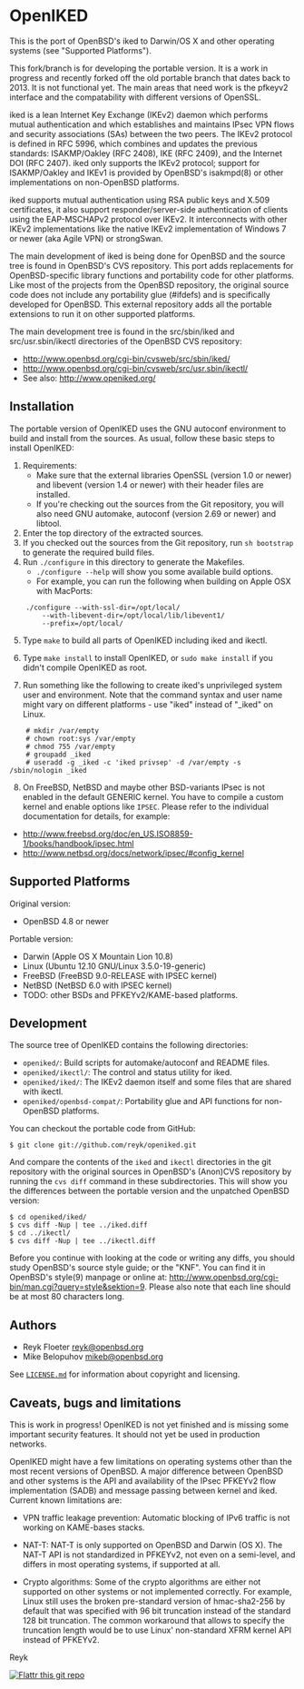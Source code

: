 OpenIKED
========

This is the port of OpenBSD's iked to Darwin/OS X and other
operating systems (see "Supported Platforms").

This fork/branch is for developing the portable version. It is a
work in progress and recently forked off the old portable branch
that dates back to 2013. It is not functional yet. The main areas
that need work is the pfkeyv2 interface and the compatability with
different versions of OpenSSL.

iked is a lean Internet Key Exchange (IKEv2) daemon which performs
mutual authentication and which establishes and maintains IPsec VPN
flows and security associations (SAs) between the two peers.  The
IKEv2 protocol is defined in RFC 5996, which combines and updates the
previous standards: ISAKMP/Oakley (RFC 2408), IKE (RFC 2409), and the
Internet DOI (RFC 2407).  iked only supports the IKEv2 protocol;
support for ISAKMP/Oakley and IKEv1 is provided by OpenBSD's
isakmpd(8) or other implementations on non-OpenBSD platforms.

iked supports mutual authentication using RSA public keys and X.509
certificates, it also support responder/server-side authentication of
clients using the EAP-MSCHAPv2 protocol over IKEv2.  It interconnects
with other IKEv2 implementations like the native IKEv2 implementation
of Windows 7 or newer (aka Agile VPN) or strongSwan.

The main development of iked is being done for OpenBSD and the source
tree is found in OpenBSD's CVS repository.  This port adds
replacements for OpenBSD-specific library functions and portability
code for other platforms.  Like most of the projects from the OpenBSD
repository, the original source code does not include any portability
glue (#ifdefs) and is specifically developed for OpenBSD.  This
external repository adds all the portable extensions to run it on
other supported platforms.

The main development tree is found in the src/sbin/iked and
src/usr.sbin/ikectl directories of the OpenBSD CVS repository:

* http://www.openbsd.org/cgi-bin/cvsweb/src/sbin/iked/
* http://www.openbsd.org/cgi-bin/cvsweb/src/usr.sbin/ikectl/
* See also: http://www.openiked.org/

Installation
------------

The portable version of OpenIKED uses the GNU autoconf environment to
build and install from the sources.  As usual, follow these basic
steps to install OpenIKED:

1. Requirements:
    - Make sure that the external libraries OpenSSL (version 1.0 or newer)
and libevent (version 1.4 or newer) with their header files are
installed.
    - If you're checking out the sources from the Git repository, you will
also need GNU automake, autoconf (version 2.69 or newer) and libtool.
2. Enter the top directory of the extracted sources.
3. If you checked out the sources from the Git repository, run
`sh bootstrap` to generate the required build files.
4. Run `./configure` in this directory to generate the Makefiles.
    - `./configure --help` will show you some available build options.
    - For example, you can run the following when building on Apple OSX
with MacPorts:
```
    ./configure --with-ssl-dir=/opt/local/
        --with-libevent-dir=/opt/local/lib/libevent1/
        --prefix=/opt/local/
```
5. Type `make` to build all parts of OpenIKED including iked and ikectl.
6. Type `make install` to install OpenIKED, or `sudo make install` if
you didn't compile OpenIKED as root.

7. Run something like the following to create iked's unprivileged
system user and environment. Note that the command syntax and user
name might vary on different platforms - use "iked" instead of "_iked"
on Linux.
```
	# mkdir /var/empty
	# chown root:sys /var/empty
	# chmod 755 /var/empty
	# groupadd _iked
	# useradd -g _iked -c 'iked privsep' -d /var/empty -s /sbin/nologin _iked
```

8. On FreeBSD, NetBSD and maybe other BSD-variants IPsec is not
enabled in the default GENERIC kernel.  You have to compile a custom
kernel and enable options like `IPSEC`.  Please refer to the
individual documentation for details, for example:

* http://www.freebsd.org/doc/en_US.ISO8859-1/books/handbook/ipsec.html
* http://www.netbsd.org/docs/network/ipsec/#config_kernel

Supported Platforms
-------------------

Original version:

* OpenBSD 4.8 or newer

Portable version:

* Darwin (Apple OS X Mountain Lion 10.8)
* Linux (Ubuntu 12.10 GNU/Linux 3.5.0-19-generic)
* FreeBSD (FreeBSD 9.0-RELEASE with IPSEC kernel)
* NetBSD (NetBSD 6.0 with IPSEC kernel)
* TODO: other BSDs and PFKEYv2/KAME-based platforms.

Development
-----------

The source tree of OpenIKED contains the following directories:

* `openiked/`:
    Build scripts for automake/autoconf and README files.
* `openiked/ikectl/`:
    The control and status utility for iked.
* `openiked/iked/`:
    The IKEv2 daemon itself and some files that are shared with ikectl.
* `openiked/openbsd-compat/`:
    Portability glue and API functions for non-OpenBSD platforms.

You can checkout the portable code from GitHub:

```
$ git clone git://github.com/reyk/openiked.git
```

And compare the contents of the `iked` and `ikectl` directories in
the git repository with the original sources in OpenBSD's
(Anon)CVS repository by running the `cvs diff` command in these
subdirectories. This will show you the differences between the portable
version and the unpatched OpenBSD version:

```
$ cd openiked/iked/
$ cvs diff -Nup | tee ../iked.diff
$ cd ../ikectl/
$ cvs diff -Nup | tee ../ikectl.diff
```

Before you continue with looking at the code or writing any diffs, you
should study OpenBSD's source style guide; or the "KNF". You can
find it in OpenBSD's style(9) manpage or online at:
http://www.openbsd.org/cgi-bin/man.cgi?query=style&sektion=9.
Please also note that each line should be at most 80 characters long.

Authors
-------

* Reyk Floeter <reyk@openbsd.org>
* Mike Belopuhov <mikeb@openbsd.org>

See [`LICENSE.md`](https://github.com/reyk/openiked/blob/master/LICENSE.md)
for information about copyright and licensing.

Caveats, bugs and limitations
-----------------------------

This is work in progress!  OpenIKED is not yet finished and is missing
some important security features.  It should not yet be used in
production networks.

OpenIKED might have a few limitations on operating systems other than
the most recent versions of OpenBSD.  A major difference between
OpenBSD and other systems is the API and availability of the IPsec
PFKEYv2 flow implementation (SADB) and message passing between kernel
and iked.  Current known limitations are:

* VPN traffic leakage prevention:
Automatic blocking of IPv6 traffic is not working on KAME-bases stacks.

* NAT-T:
NAT-T is only supported on OpenBSD and Darwin (OS X).  The NAT-T API
is not standardized in PFKEYv2, not even on a semi-level, and differs
in most operating systems, if supported at all.

* Crypto algorithms:
Some of the crypto algorithms are either not supported on other systems
or not implemented correctly.  For example, Linux still uses the broken
pre-standard version of hmac-sha2-256 by default that was specified with
96 bit truncation instead of the standard 128 bit truncation.  The common
workaround that allows to specify the truncation length would be to use
Linux' non-standard XFRM kernel API instead of PFKEYv2.

Reyk

[![Flattr this git repo](http://api.flattr.com/button/flattr-badge-large.png)](https://flattr.com/thing/1038961/reykopeniked-on-GitHub)
